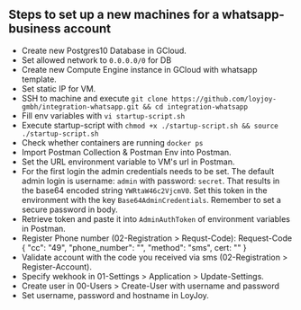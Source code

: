 Steps to set up a new machines for a whatsapp-business account
---------------------------------------------

- Create new Postgres10 Database in GCloud.
- Set allowed network to `0.0.0.0/0` for DB
- Create new Compute Engine instance in GCloud with whatsapp template.
- Set static IP for VM.
- SSH to machine and execute `git clone https://github.com/loyjoy-gmbh/integration-whatsapp.git && cd integration-whatsapp`
- Fill env variables with `vi startup-script.sh`
- Execute startup-script with `chmod +x ./startup-script.sh && source ./startup-script.sh`
- Check whether containers are running `docker ps`
- Import Postman Collection & Postman Env into Postman.
- Set the URL environment variable to VM's url in Postman.
- For the first login the admin credentials needs to be set. The default admin login is username: `admin` with password: `secret`. That results in the base64 encoded string `YWRtaW46c2VjcmV0`. Set this token in the environment with the key `Base64AdminCredentials`. Remember to set a secure password in body.
- Retrieve token and paste it into `AdminAuthToken` of environment variables in Postman.
- Register Phone number (02-Registration > Requst-Code):  Request-Code { "cc": "49", "phone_number": "<number>", "method": "sms", cert: "<cert>" }
- Validate account with the code you received via sms (02-Registration > Register-Account).
- Specify wekhook in 01-Settings > Application > Update-Settings.
- Create user in 00-Users > Create-User with username and password
- Set username, password and hostname in LoyJoy.
